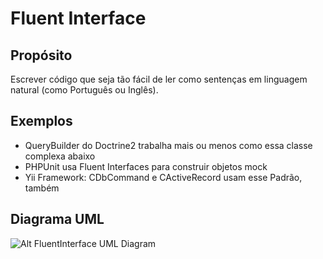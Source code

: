 # Fluent Interface

## Propósito

Escrever código que seja tão fácil de ler como sentenças em linguagem natural 
(como Português ou Inglês).

## Exemplos

* QueryBuilder do Doctrine2 trabalha mais ou menos como essa classe complexa abaixo
* PHPUnit usa Fluent Interfaces para construir objetos mock
* Yii Framework: CDbCommand e CActiveRecord usam esse Padrão, também

## Diagrama UML

![Alt FluentInterface UML Diagram](uml/uml.png)
